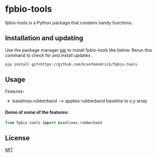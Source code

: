# fpbio-tools

fpbio-tools is a Python package that contains handy functions.

## Installation and updating

Use the package manager [pip](https://pip.pypa.io/en/stable/) to install fpbio-tools like below.
Rerun this command to check for and install updates .

```bash
pip install git+https://github.com/brentkendrick/fpbio-tools
```

## Usage

Features:

- baselines.rubberband --> applies rubberband baseline to x,y array

#### Demo of some of the features:

```python
from fpbio-tools import baselines.rubberband

```

## License

[MIT](https://choosealicense.com/licenses/mit/)
